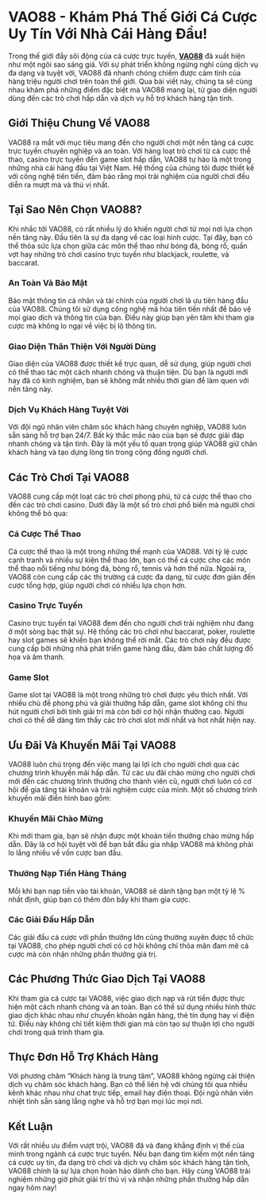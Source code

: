 <h1>VAO88 - Khám Phá Thế Giới Cá Cược Uy Tín Với Nhà Cái Hàng Đầu!</h1><p>Trong thế giới đầy sôi động của cá cược trực tuyến, <strong><strong><a href="https://vao88.com/">VAO88</a></strong></strong> đã xuất hiện như một ngôi sao sáng giá. Với sự phát triển không ngừng nghỉ cùng dịch vụ đa dạng và tuyệt vời, VAO88 đã nhanh chóng chiếm được cảm tình của hàng triệu người chơi trên toàn thế giới. Qua bài viết này, chúng ta sẽ cùng nhau khám phá những điểm đặc biệt mà VAO88 mang lại, từ giao diện người dùng đến các trò chơi hấp dẫn và dịch vụ hỗ trợ khách hàng tận tình.</p><h2>Giới Thiệu Chung Về VAO88</h2><p>VAO88 ra mắt với mục tiêu mang đến cho người chơi một nền tảng cá cược trực tuyến chuyên nghiệp và an toàn. Với hàng loạt trò chơi từ cá cược thể thao, casino trực tuyến đến game slot hấp dẫn, VAO88 tự hào là một trong những nhà cái hàng đầu tại Việt Nam. Hệ thống của chúng tôi được thiết kế với công nghệ tiên tiến, đảm bảo rằng mọi trải nghiệm của người chơi đều diễn ra mượt mà và thú vị nhất.</p><h2>Tại Sao Nên Chọn VAO88?</h2><p>Khi nhắc tới VAO88, có rất nhiều lý do khiến người chơi từ mọi nơi lựa chọn nền tảng này. Đầu tiên là sự đa dạng về các loại hình cược. Tại đây, bạn có thể thỏa sức lựa chọn giữa các môn thể thao như bóng đá, bóng rổ, quần vợt hay những trò chơi casino trực tuyến như blackjack, roulette, và baccarat.</p><h3>An Toàn Và Bảo Mật</h3><p>Bảo mật thông tin cá nhân và tài chính của người chơi là ưu tiên hàng đầu của VAO88. Chúng tôi sử dụng công nghệ mã hóa tiên tiến nhất để bảo vệ mọi giao dịch và thông tin của bạn. Điều này giúp bạn yên tâm khi tham gia cược mà không lo ngại về việc bị lộ thông tin.</p><h3>Giao Diện Thân Thiện Với Người Dùng</h3><p>Giao diện của VAO88 được thiết kế trực quan, dễ sử dụng, giúp người chơi có thể thao tác một cách nhanh chóng và thuận tiện. Dù bạn là người mới hay đã có kinh nghiệm, bạn sẽ không mất nhiều thời gian để làm quen với nền tảng này.</p>
<h3>Dịch Vụ Khách Hàng Tuyệt Vời</h3><p>Với đội ngũ nhân viên chăm sóc khách hàng chuyên nghiệp, VAO88 luôn sẵn sàng hỗ trợ bạn 24/7. Bất kỳ thắc mắc nào của bạn sẽ được giải đáp nhanh chóng và tận tình. Đây là một yếu tố quan trọng giúp VAO88 giữ chân khách hàng và tạo dựng lòng tin trong cộng đồng người chơi.</p>
<h2>Các Trò Chơi Tại VAO88</h2><p>VAO88 cung cấp một loạt các trò chơi phong phú, từ cá cược thể thao cho đến các trò chơi casino. Dưới đây là một số trò chơi phổ biến mà người chơi không thể bỏ qua:</p>
<h3>Cá Cược Thể Thao</h3><p>Cá cược thể thao là một trong những thế mạnh của VAO88. Với tỷ lệ cược cạnh tranh và nhiều sự kiện thể thao lớn, bạn có thể cá cược cho các môn thể thao nổi tiếng như bóng đá, bóng rổ, tennis và hơn thế nữa. Ngoài ra, VAO88 còn cung cấp các thị trường cá cược đa dạng, từ cược đơn giản đến cược tổng hợp, giúp người chơi có nhiều lựa chọn hơn.</p>
<h3>Casino Trực Tuyến</h3><p>Casino trực tuyến tại VAO88 đem đến cho người chơi trải nghiệm như đang ở một sòng bạc thật sự. Hệ thống các trò chơi như baccarat, poker, roulette hay slot games sẽ khiến bạn không thể rời mắt. Các trò chơi này đều được cung cấp bởi những nhà phát triển game hàng đầu, đảm bảo chất lượng đồ họa và âm thanh.</p>
<h3>Game Slot</h3><p>Game slot tại VAO88 là một trong những trò chơi được yêu thích nhất. Với nhiều chủ đề phong phú và giải thưởng hấp dẫn, game slot không chỉ thu hút người chơi bởi tính giải trí mà còn bởi cơ hội nhận thưởng cao. Người chơi có thể dễ dàng tìm thấy các trò chơi slot mới nhất và hot nhất hiện nay.</p>
<h2>Ưu Đãi Và Khuyến Mãi Tại VAO88</h2>
<p>VAO88 luôn chú trọng đến việc mang lại lợi ích cho người chơi qua các chương trình khuyến mãi hấp dẫn. Từ các ưu đãi chào mừng cho người chơi mới đến các chương trình thưởng cho thành viên cũ, người chơi luôn có cơ hội để gia tăng tài khoản và trải nghiệm cược của mình. Một số chương trình khuyến mãi điển hình bao gồm:</p>
<h3>Khuyến Mãi Chào Mừng</h3>
<p>Khi mới tham gia, bạn sẽ nhận được một khoản tiền thưởng chào mừng hấp dẫn. Đây là cơ hội tuyệt vời để bạn bắt đầu gia nhập VAO88 mà không phải lo lắng nhiều về vốn cược ban đầu.</p>
<h3>Thưởng Nạp Tiền Hàng Tháng</h3><p>Mỗi khi bạn nạp tiền vào tài khoản, VAO88 sẽ dành tặng bạn một tỷ lệ % nhất định, giúp bạn có thêm đòn bẩy khi tham gia cược.</p>
<h3>Các Giải Đấu Hấp Dẫn</h3><p>Các giải đấu cá cược với phần thưởng lớn cũng thường xuyên được tổ chức tại VAO88, cho phép người chơi có cơ hội không chỉ thỏa mãn đam mê cá cược mà còn nhận những phần thưởng giá trị.</p>
<h2>Các Phương Thức Giao Dịch Tại VAO88</h2><p>Khi tham gia cá cược tại VAO88, việc giao dịch nạp và rút tiền được thực hiện một cách nhanh chóng và an toàn. Bạn có thể sử dụng nhiều hình thức giao dịch khác nhau như chuyển khoản ngân hàng, thẻ tín dụng hay ví điện tử. Điều này không chỉ tiết kiệm thời gian mà còn tạo sự thuận lợi cho người chơi trong quá trình tham gia.</p>
<h2>Thực Đơn Hỗ Trợ Khách Hàng</h2><p>Với phương châm “Khách hàng là trung tâm”, VAO88 không ngừng cải thiện dịch vụ chăm sóc khách hàng. Bạn có thể liên hệ với chúng tôi qua nhiều kênh khác nhau như chat trực tiếp, email hay điện thoại. Đội ngũ nhân viên nhiệt tình sẵn sàng lắng nghe và hỗ trợ bạn mọi lúc mọi nơi.</p>
<h2>Kết Luận</h2><p>Với rất nhiều ưu điểm vượt trội, VAO88 đã và đang khẳng định vị thế của mình trong ngành cá cược trực tuyến. Nếu bạn đang tìm kiếm một nền tảng cá cược uy tín, đa dạng trò chơi và dịch vụ chăm sóc khách hàng tận tình, VAO88 chính là sự lựa chọn hoàn hảo dành cho bạn. Hãy cùng VAO88 trải nghiệm những giờ phút giải trí thú vị và nhận những phần thưởng hấp dẫn ngay hôm nay!</p>
